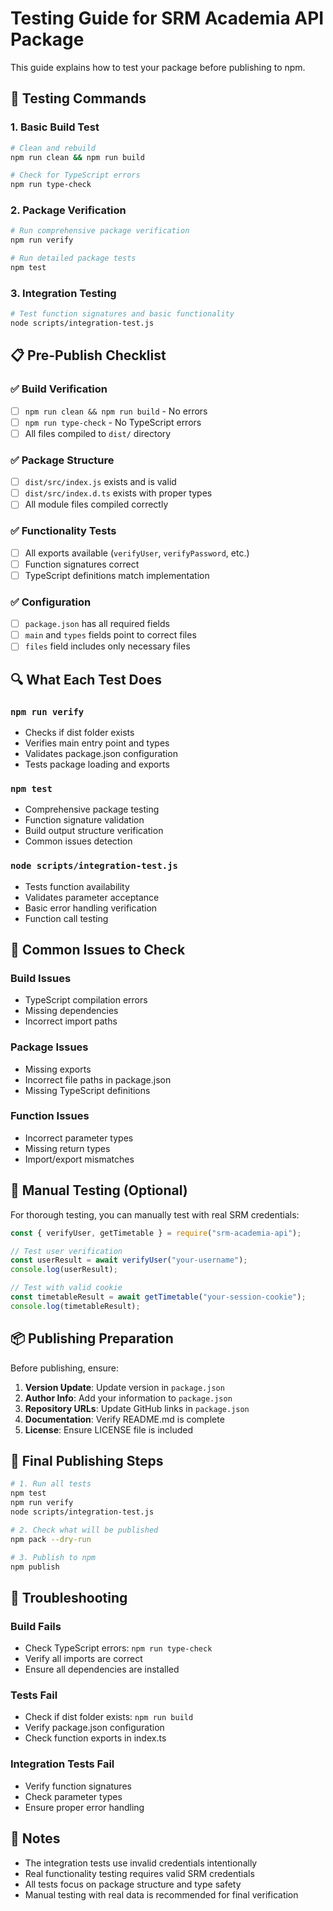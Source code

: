 # Testing Guide for SRM Academia API Package

This guide explains how to test your package before publishing to npm.

## 🧪 Testing Commands

### 1. Basic Build Test

```bash
# Clean and rebuild
npm run clean && npm run build

# Check for TypeScript errors
npm run type-check
```

### 2. Package Verification

```bash
# Run comprehensive package verification
npm run verify

# Run detailed package tests
npm test
```

### 3. Integration Testing

```bash
# Test function signatures and basic functionality
node scripts/integration-test.js
```

## 📋 Pre-Publish Checklist

### ✅ Build Verification

- [ ] `npm run clean && npm run build` - No errors
- [ ] `npm run type-check` - No TypeScript errors
- [ ] All files compiled to `dist/` directory

### ✅ Package Structure

- [ ] `dist/src/index.js` exists and is valid
- [ ] `dist/src/index.d.ts` exists with proper types
- [ ] All module files compiled correctly

### ✅ Functionality Tests

- [ ] All exports available (`verifyUser`, `verifyPassword`, etc.)
- [ ] Function signatures correct
- [ ] TypeScript definitions match implementation

### ✅ Configuration

- [ ] `package.json` has all required fields
- [ ] `main` and `types` fields point to correct files
- [ ] `files` field includes only necessary files

## 🔍 What Each Test Does

### `npm run verify`

- Checks if dist folder exists
- Verifies main entry point and types
- Validates package.json configuration
- Tests package loading and exports

### `npm test`

- Comprehensive package testing
- Function signature validation
- Build output structure verification
- Common issues detection

### `node scripts/integration-test.js`

- Tests function availability
- Validates parameter acceptance
- Basic error handling verification
- Function call testing

## 🚨 Common Issues to Check

### Build Issues

- TypeScript compilation errors
- Missing dependencies
- Incorrect import paths

### Package Issues

- Missing exports
- Incorrect file paths in package.json
- Missing TypeScript definitions

### Function Issues

- Incorrect parameter types
- Missing return types
- Import/export mismatches

## 🧪 Manual Testing (Optional)

For thorough testing, you can manually test with real SRM credentials:

```javascript
const { verifyUser, getTimetable } = require("srm-academia-api");

// Test user verification
const userResult = await verifyUser("your-username");
console.log(userResult);

// Test with valid cookie
const timetableResult = await getTimetable("your-session-cookie");
console.log(timetableResult);
```

## 📦 Publishing Preparation

Before publishing, ensure:

1. **Version Update**: Update version in `package.json`
2. **Author Info**: Add your information to `package.json`
3. **Repository URLs**: Update GitHub links in `package.json`
4. **Documentation**: Verify README.md is complete
5. **License**: Ensure LICENSE file is included

## 🚀 Final Publishing Steps

```bash
# 1. Run all tests
npm test
npm run verify
node scripts/integration-test.js

# 2. Check what will be published
npm pack --dry-run

# 3. Publish to npm
npm publish
```

## 🔧 Troubleshooting

### Build Fails

- Check TypeScript errors: `npm run type-check`
- Verify all imports are correct
- Ensure all dependencies are installed

### Tests Fail

- Check if dist folder exists: `npm run build`
- Verify package.json configuration
- Check function exports in index.ts

### Integration Tests Fail

- Verify function signatures
- Check parameter types
- Ensure proper error handling

## 📝 Notes

- The integration tests use invalid credentials intentionally
- Real functionality testing requires valid SRM credentials
- All tests focus on package structure and type safety
- Manual testing with real data is recommended for final verification
